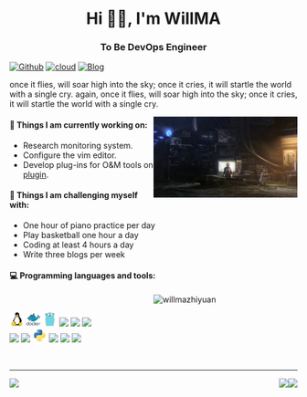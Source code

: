 <h1 align="center">Hi 👋🏿, I'm WillMA</h1>
<h3 align="center">To Be DevOps Engineer</h3>

<!--
**WillMAZHIYUAN/WillMAZHIYUAN** is a ✨ _special_ ✨ repository because its `README.md` (this file) appears on your GitHub profile.
-->

[![Github](https://img.shields.io/badge/-Github-000?style=flat&logo=Github&logoColor=white)](https://github.com/WillMAZHIYUAN)
[![cloud](https://img.shields.io/badge/-Icloud-blue?style=flat&logo=Minutemailer&logoColor=white)](mailto:codewill@icloud.com)
[![Blog](https://img.shields.io/badge/-Blog-c14438?style=flat&logo=GitBook&logoColor=white)](https://www.willma.cloud/)

once it flies, will soar high into the sky; once it cries, it will startle the world with a single cry. again, once it flies, will soar high into the sky; once it cries, it will startle the world with a single cry.

<img align="right" alt="img" src="./image/ll.jpg" width="50%" height="auto" />


#### 🎹 Things I am currently working on:

- Research monitoring system.
- Configure the vim editor.
- Develop plug-ins for O&M tools on [plugin](https://willma.cloud).

#### 🏀 Things I am challenging myself with:

- One hour of piano practice per day
- Play basketball one hour a day
- Coding at least 4 hours a day
- Write three blogs per week

#### 💻 Programming languages and tools:

<p>
<img width="50%" align="right" src="https://github-readme-stats.vercel.app/api?username=willmazhiyuan&show_icons=true&theme=radical&hide_border=true" alt="willmazhiyuan" />
<br/>

<code><img width="5%" src="https://raw.githubusercontent.com/devicons/devicon/master/icons/linux/linux-original.svg"></code>
<code><img width="5%" src="https://raw.githubusercontent.com/devicons/devicon/master/icons/docker/docker-original-wordmark.svg"></code>
<code><img width="5%" src="https://raw.githubusercontent.com/devicons/devicon/master/icons/go/go-original.svg"></code>
<code><img width="5%" src="https://www.vectorlogo.zone/logos/git-scm/git-scm-icon.svg"></code>
<code><img width="5%" src="https://www.vectorlogo.zone/logos/prometheusio/prometheusio-icon.svg"></code>
<code><img width="5%" src="https://www.vectorlogo.zone/logos/grafana/grafana-icon.svg"></code>
<br />
<code><img width="5%" src="https://github.com/gilbarbara/logos/blob/master/logos/osquery.svg"></code>
<code><img width="5%" src="https://www.vectorlogo.zone/logos/kubernetes/kubernetes-icon.svg"></code>
<code><img width="5%" src="https://raw.githubusercontent.com/devicons/devicon/master/icons/python/python-original.svg"></code>
<code><img width="5%" src="https://www.vectorlogo.zone/logos/jenkins/jenkins-icon.svg"></code>
<code><img width="5%" src="https://www.vectorlogo.zone/logos/opentracingio/opentracingio-icon.svg"></code>
<code><img width="5%" src="https://raw.githubusercontent.com/cncf/landscape/master/hosted_logos/grafana-loki.svg"></code>

<br />
</p>

---
<!-- Its main projects -->
<p>
  <a href="https://WillMAZHIYUAN/WillMAZHIYUAN">
    <img align="left" src="https://github-readme-stats.vercel.app/api/top-langs/?username=fboender&theme=bear&hide_border=true"/>
  </a>
  <p>
    <a href="https://github.com/prometheus/node_exporter">
      <img align="right" src="https://github-readme-stats.vercel.app/api/pin/?username=prometheus&repo=node_exporter&theme=cobalt2&hide_border=true&show_owner=true" />
    </a>
    <a href="https://hub.fastgit.org/fboender/ansible-cmdb">
      <img align="right" src="https://github-readme-stats.vercel.app/api/pin/?username=fboender&repo=ansible-cmdb&theme=solarized-dark&hide_border=true&show_owner=true" />
    </a>
  </p>
</p>
